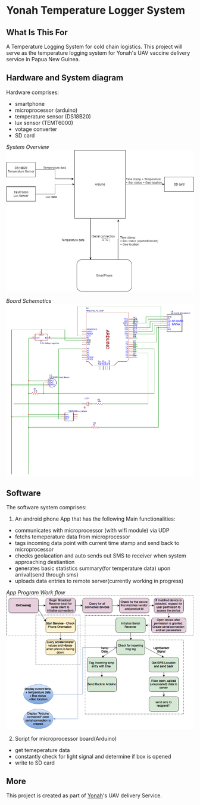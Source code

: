 Yonah Temperature Logger System 
===============================

**What Is This For**
--------------------
A Temperature Logging System for cold chain logistics. This project will serve as the temperature logging system for Yonah's UAV vaccine delivery service in Papua New Guinea.

**Hardware and System diagram**
-------------------------------
Hardware comprises: 
- smartphone
- microprocessor (arduino)
- temperature sensor (DS18B20)
- lux sensor (TEMT6000)
- votage converter 
- SD card

*System Overview*
![System Diagram](https://github.com/LiTangqing/YonahTemperatureLoggerAndroid/blob/master/images/system_diagram.png)

*Board Schematics*
![Board Schematics](https://github.com/LiTangqing/YonahTemperatureLoggerAndroid/blob/master/images/schematics.png)

**Software**
------------
The software system comprises: 
1. An android phone App that has the following 
Main functionalities:
- communicates with microprocessor (with wifi module) via UDP 
- fetchs temeperature data from microprocessor
- tags incoming data point with current time stamp and send back to microprocessor
- checks geolacation and auto sends out SMS to receiver when system approaching destiantion 
- generates basic statistics summary(for temperature data) upon arrival(send through sms)
- uploads data entries to remote server(currently working in progress)

*App Program Work flow*
![Android Program Work Flow](https://github.com/LiTangqing/YonahTemperatureLoggerAndroid/blob/master/images/app_programflow.png)

2. Script for microprocessor board(Arduino)
- get temeperature data 
- constantly check for light signal and determine if box is opened
- write to SD card 

**More**
--------
This project is created as part of [Yonah](www.yonah.sg)'s UAV delivery Service.
